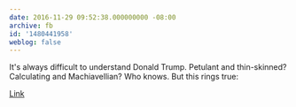 ```yaml
---
date: 2016-11-29 09:52:38.000000000 -08:00
archive: fb
id: '1480441958'
weblog: false
---
```


It's always difficult to understand Donald Trump. Petulant and thin-skinned? Calculating and Machiavellian? Who knows. But this rings true:

[Link](http://nymag.com/daily/intelligencer/2016/11/trump-wants-you-to-burn-flags-while-he-burns-constitution.html)
